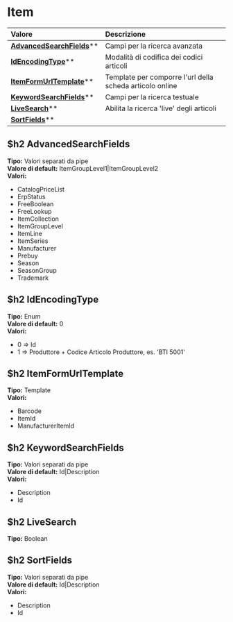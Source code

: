 # Item

| Valore| Descrizione |
| :--- | :--- |
| [**AdvancedSearchFields**](#advancedsearchfields)** | Campi per la ricerca avanzata |
| [**IdEncodingType**](#idencodingtype)** | Modalità di codifica dei codici articoli |
| [**ItemFormUrlTemplate**](#itemformurltemplate)** | Template per comporre l'url della scheda articolo online |
| [**KeywordSearchFields**](#keywordsearchfields)** | Campi per la ricerca testuale |
| [**LiveSearch**](#livesearch)** | Abilita la ricerca 'live' degli articoli |
| [**SortFields**](#sortfields)** |  |

$h2 AdvancedSearchFields 
-----
**Tipo:** Valori separati da pipe	 
**Valore di default:** ItemGroupLevel1&#124;ItemGroupLevel2	 
**Valori:**
* CatalogPriceList
* ErpStatus
* FreeBoolean
* FreeLookup
* ItemCollection
* ItemGroupLevel
* ItemLine
* ItemSeries
* Manufacturer
* Prebuy
* Season
* SeasonGroup
* Trademark

$h2 IdEncodingType 
-----
**Tipo:** Enum	 
**Valore di default:** 0	 
**Valori:**
* 0 => Id
* 1 => Produttore + Codice Articolo Produttore, es. 'BTI 5001'

$h2 ItemFormUrlTemplate 
-----
**Tipo:** Template	 
**Valori:**
* Barcode
* ItemId
* ManufacturerItemId

$h2 KeywordSearchFields 
-----
**Tipo:** Valori separati da pipe	 
**Valore di default:** Id&#124;Description	 
**Valori:**
* Description
* Id

$h2 LiveSearch 
-----
**Tipo:** Boolean	 

$h2 SortFields 
-----
**Tipo:** Valori separati da pipe	 
**Valore di default:** Id&#124;Description	 
**Valori:**
* Description
* Id

